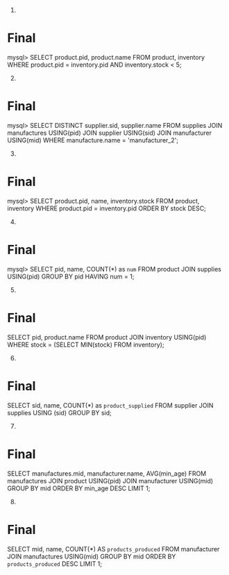 1.

# Final
mysql> SELECT product.pid, product.name
        FROM product, inventory
        WHERE product.pid = inventory.pid AND inventory.stock < 5;

2.

# Final
mysql> SELECT DISTINCT supplier.sid, supplier.name FROM supplies JOIN manufactures USING(pid) JOIN supplier USING(sid) JOIN manufacturer USING(mid) WHERE manufacture.name = 'manufacturer_2';

3. 

# Final
mysql> SELECT product.pid, name, inventory.stock FROM product, inventory WHERE product.pid = inventory.pid ORDER BY stock DESC;

4.

# Final
mysql> SELECT pid, name, COUNT(*) as `num` FROM product JOIN supplies USING(pid) GROUP BY pid HAVING num = 1;

5.

# Final
SELECT pid, product.name FROM product JOIN inventory USING(pid) WHERE stock = (SELECT MIN(stock) FROM inventory);

6.

# Final
SELECT sid, name, COUNT(*) as `product_supplied` FROM supplier JOIN supplies USING (sid) GROUP BY sid;

7.

# Final
SELECT manufactures.mid, manufacturer.name, AVG(min_age) FROM manufactures JOIN product USING(pid) JOIN manufacturer USING(mid) GROUP BY mid ORDER BY min_age DESC LIMIT 1;

8.

# Final
SELECT mid, name, COUNT(*) AS `products_produced` FROM manufacturer JOIN manufactures USING(mid) GROUP BY mid ORDER BY `products_produced` DESC LIMIT 1;
